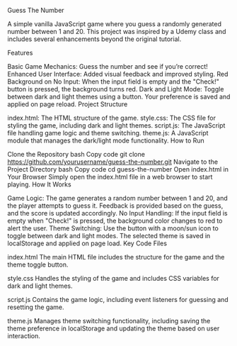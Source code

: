 Guess The Number

A simple vanilla JavaScript game where you guess a randomly generated number between 1 and 20. This project was inspired by a Udemy class and includes several enhancements beyond the original tutorial.

Features

Basic Game Mechanics: Guess the number and see if you’re correct!
Enhanced User Interface: Added visual feedback and improved styling.
Red Background on No Input: When the input field is empty and the "Check!" button is pressed, the background turns red.
Dark and Light Mode: Toggle between dark and light themes using a button. Your preference is saved and applied on page reload.
Project Structure

index.html: The HTML structure of the game.
style.css: The CSS file for styling the game, including dark and light themes.
script.js: The JavaScript file handling game logic and theme switching.
theme.js: A JavaScript module that manages the dark/light mode functionality.
How to Run

Clone the Repository
bash
Copy code
git clone https://github.com/yourusername/guess-the-number.git
Navigate to the Project Directory
bash
Copy code
cd guess-the-number
Open index.html in Your Browser
Simply open the index.html file in a web browser to start playing.
How It Works

Game Logic: The game generates a random number between 1 and 20, and the player attempts to guess it. Feedback is provided based on the guess, and the score is updated accordingly.
No Input Handling: If the input field is empty when "Check!" is pressed, the background color changes to red to alert the user.
Theme Switching: Use the button with a moon/sun icon to toggle between dark and light modes. The selected theme is saved in localStorage and applied on page load.
Key Code Files

index.html
The main HTML file includes the structure for the game and the theme toggle button.

style.css
Handles the styling of the game and includes CSS variables for dark and light themes.

script.js
Contains the game logic, including event listeners for guessing and resetting the game.

theme.js
Manages theme switching functionality, including saving the theme preference in localStorage and updating the theme based on user interaction.